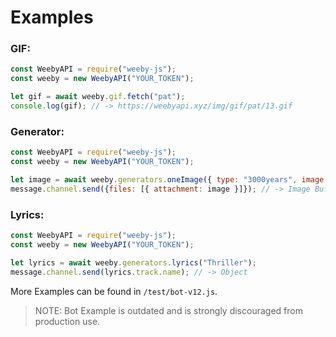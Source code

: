 # Examples

### GIF:
```js
const WeebyAPI = require("weeby-js");
const weeby = new WeebyAPI("YOUR_TOKEN");

let gif = await weeby.gif.fetch("pat");
console.log(gif); // -> https://weebyapi.xyz/img/gif/pat/13.gif
```

### Generator:
```js
const WeebyAPI = require("weeby-js");
const weeby = new WeebyAPI("YOUR_TOKEN");

let image = await weeby.generators.oneImage({ type: "3000years", image: "https://i.imgur.com/ZgrxPgU.png" });
message.channel.send({files: [{ attachment: image }]}); // -> Image Buffer
```

### Lyrics:
```js
const WeebyAPI = require("weeby-js");
const weeby = new WeebyAPI("YOUR_TOKEN");

let lyrics = await weeby.generators.lyrics("Thriller");
message.channel.send(lyrics.track.name); // -> Object
```


More Examples can be found in `/test/bot-v12.js`.
> NOTE: Bot Example is outdated and is strongly discouraged from production use.